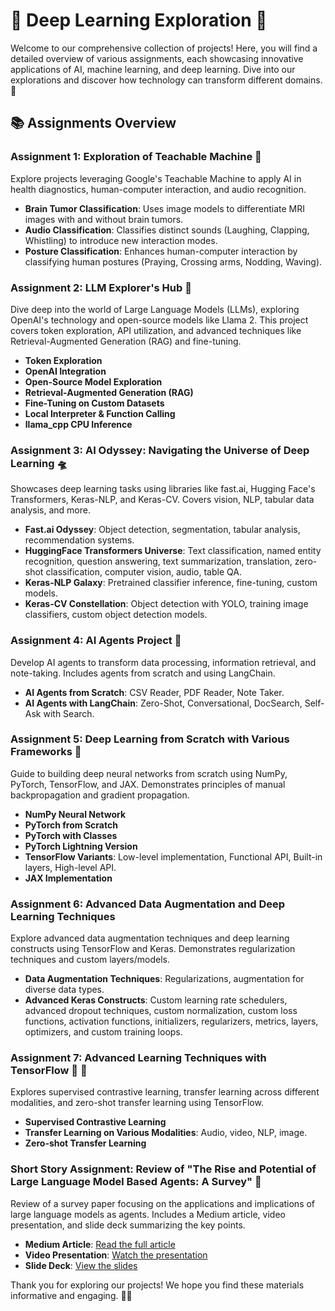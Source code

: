 # 🌟 Deep Learning Exploration 🌟

Welcome to our comprehensive collection of projects! Here, you will find a detailed overview of various assignments, each showcasing innovative applications of AI, machine learning, and deep learning. Dive into our explorations and discover how technology can transform different domains. 🚀

## 📚 Assignments Overview

### Assignment 1: Exploration of Teachable Machine 🌟

Explore projects leveraging Google's Teachable Machine to apply AI in health diagnostics, human-computer interaction, and audio recognition.

- **Brain Tumor Classification**: Uses image models to differentiate MRI images with and without brain tumors.
- **Audio Classification**: Classifies distinct sounds (Laughing, Clapping, Whistling) to introduce new interaction modes.
- **Posture Classification**: Enhances human-computer interaction by classifying human postures (Praying, Crossing arms, Nodding, Waving).

### Assignment 2: LLM Explorer's Hub 🌌

Dive deep into the world of Large Language Models (LLMs), exploring OpenAI's technology and open-source models like Llama 2. This project covers token exploration, API utilization, and advanced techniques like Retrieval-Augmented Generation (RAG) and fine-tuning.

- **Token Exploration**
- **OpenAI Integration**
- **Open-Source Model Exploration**
- **Retrieval-Augmented Generation (RAG)**
- **Fine-Tuning on Custom Datasets**
- **Local Interpreter & Function Calling**
- **llama_cpp CPU Inference**

### Assignment 3: AI Odyssey: Navigating the Universe of Deep Learning 🛸

Showcases deep learning tasks using libraries like fast.ai, Hugging Face's Transformers, Keras-NLP, and Keras-CV. Covers vision, NLP, tabular data analysis, and more.

- **Fast.ai Odyssey**: Object detection, segmentation, tabular analysis, recommendation systems.
- **HuggingFace Transformers Universe**: Text classification, named entity recognition, question answering, text summarization, translation, zero-shot classification, computer vision, audio, table QA.
- **Keras-NLP Galaxy**: Pretrained classifier inference, fine-tuning, custom models.
- **Keras-CV Constellation**: Object detection with YOLO, training image classifiers, custom object detection models.

### Assignment 4: AI Agents Project 🌟

Develop AI agents to transform data processing, information retrieval, and note-taking. Includes agents from scratch and using LangChain.

- **AI Agents from Scratch**: CSV Reader, PDF Reader, Note Taker.
- **AI Agents with LangChain**: Zero-Shot, Conversational, DocSearch, Self-Ask with Search.

### Assignment 5: Deep Learning from Scratch with Various Frameworks 🚀

Guide to building deep neural networks from scratch using NumPy, PyTorch, TensorFlow, and JAX. Demonstrates principles of manual backpropagation and gradient propagation.

- **NumPy Neural Network**
- **PyTorch from Scratch**
- **PyTorch with Classes**
- **PyTorch Lightning Version**
- **TensorFlow Variants**: Low-level implementation, Functional API, Built-in layers, High-level API.
- **JAX Implementation**

### Assignment 6: Advanced Data Augmentation and Deep Learning Techniques

Explore advanced data augmentation techniques and deep learning constructs using TensorFlow and Keras. Demonstrates regularization techniques and custom layers/models.

- **Data Augmentation Techniques**: Regularizations, augmentation for diverse data types.
- **Advanced Keras Constructs**: Custom learning rate schedulers, advanced dropout techniques, custom normalization, custom loss functions, activation functions, initializers, regularizers, metrics, layers, optimizers, and custom training loops.

### Assignment 7: Advanced Learning Techniques with TensorFlow 🚀 🔭

Explores supervised contrastive learning, transfer learning across different modalities, and zero-shot transfer learning using TensorFlow.

- **Supervised Contrastive Learning**
- **Transfer Learning on Various Modalities**: Audio, video, NLP, image.
- **Zero-shot Transfer Learning**

### Short Story Assignment: Review of "The Rise and Potential of Large Language Model Based Agents: A Survey" 📘

Review of a survey paper focusing on the applications and implications of large language models as agents. Includes a Medium article, video presentation, and slide deck summarizing the key points.

- **Medium Article**: [Read the full article](link)
- **Video Presentation**: [Watch the presentation](link)
- **Slide Deck**: [View the slides](link)

Thank you for exploring our projects! We hope you find these materials informative and engaging. 🌟🚀
